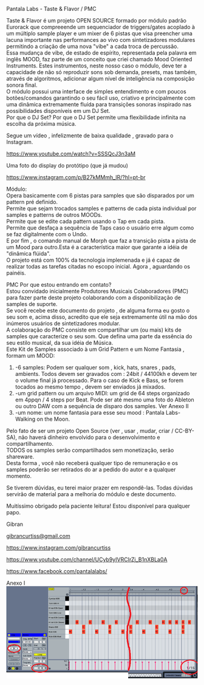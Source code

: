 Pantala Labs - Taste & Flavor / PMC 

Taste & Flavor é um projeto OPEN SOURCE formado por módulo padrão Eurorack que compreeende um sequenciador de triggers/gates acoplado à um múltiplo sample player e um mixer de 6 pistas que visa preencher uma lacuna importante nas performances ao vivo com sintetizadores modulares permitindo a criação de uma nova "vibe" a cada troca de percussão.<br>
Essa mudança de vibe, de estado de espírito, representada pela palavra em inglês MOOD, faz parte de um conceito que criei chamado Mood Oriented Instruments. Estes instrumentos, neste nosso caso o módulo, deve ter a capacidade de não só reproduzir sons sob demanda, presets, mas também,  através de algoritmos, adicionar algum nível de inteligência na composição sonora final.<br>
O módulo possui uma interface de simples entendimento e com poucos botões/comandos garantindo o seu fácil uso, criativo e principalmente com uma dinâmica extremamente fluída para transições sonoras inspirado nas possibilidades disponíveis em um DJ Set.<br>
Por que o DJ Set? Por que o DJ Set permite uma flexibilidade infinita na escolha da próxima música.

Segue um vídeo , infelizmente de baixa qualidade , gravado para o Instagram.<br>

https://www.youtube.com/watch?v=SSSQcJ3n3aM  <br>

Uma foto do display do protótipo (que já mudou) <br>

https://www.instagram.com/p/B27kMMmh_lR/?hl=pt-br  <br>


Módulo:<br>
Opera basicamente com 6 pistas para samples que são disparados por um pattern pré definido.<br>
Permite que sejam trocados samples e patterns de cada pista individual por samples e patterns de outros MOODs. <br>
Permite que se edite cada pattern usando o Tap em cada pista.<br>
Permite que desfaça a sequência de Taps caso o usuário erre algum como se faz digitalmente com o Undo.<br>
E por fim , o comando manual de Morph que faz a transição pista a pista de um Mood para outro.Esta é a característica maior que garante a idéia de "dinâmica flúida". <br>
O projeto está com 100% da tecnologia implemenada e já é capaz de realizar todas as tarefas citadas no escopo inicial. Agora , aguardando os painéis.


PMC
Por que estou entrando em contato?<br>
Estou convidado inicialmente Produtores Musicais Colaboradores (PMC) para fazer parte deste projeto colaborando com a disponibilização de samples de suporte.<br>
Se você recebe este documento do projeto , de alguma forma eu gosto o seu som e, acima disso, acredito que ele seja extremamente útil na mão dos inúmeros usuários de sintetizadores modular.<br>
A colaboração do PMC consiste em compartilhar um (ou mais) kits de samples que caracterize o seu som. Que defina uma parte da essência do seu estilo musical, da sua idéia de Música.<br>
Este Kit de Samples associado à um Grid Pattern e um Nome Fantasia , formam um MOOD:<br>
1.	-6 samples: Podem ser qualquer som , kick, hats, snares , pads, ambients. Todos devem ser gravados com : 24bit / 44100kh e devem ter o  volume final já processado. Para o caso de Kick e Bass, se forem tocados ao mesmo tempo , devem ser enviados já mixados.<br>
2.	-um grid pattern ou um arquivo MIDI: um grid de 64 steps organizado em 4ppqn / 4 steps por Beat. Pode ser até mesmo uma foto do Ableton ou outro DAW com a sequência de disparo dos samples. Ver Anexo II<br>
3.	-um nome: um nome fantasia para esse seu mood : Pantala Labs-Walking on the Moon.<br>

Pelo fato de ser um projeto Open Source (ver , usar , mudar, criar / CC-BY-SA), não haverá dinheiro envolvido para o desenvolvimento e compartilhamento.<br>
TODOS os samples serão compartilhados sem monetização, serão shareware.<br>
Desta forma , você não receberá qualquer tipo de remuneração e os samples poderão ser retirados do ar a pedido do autor e a qualquer momento.<br>

Se tiverem dúvidas, eu terei maior prazer em respondê-las. Todas dúvidas servirão de material para a melhoria do módulo e deste documento.<br>

Muitíssimo obrigado pela paciente leitura! Estou disponível para qualquer papo.<br>

Gibran<br>

gibrancurtiss@gmail.com<br>

https://www.instagram.com/gibrancurtiss<br>

https://www.youtube.com/channel/UCyb9yIVRCIrZj_B1nXBLa0A<br>

https://www.facebook.com/pantalalabs/<br>

Anexo I
<img alt="" style="border-width:0" src="https://github.com/PantalaLabs/taste-flavor/blob/master/grid.png" /></a>
